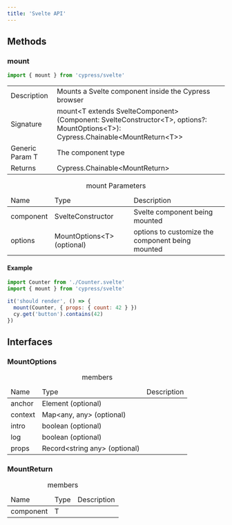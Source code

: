 ```yaml
---
title: 'Svelte API'
---
```


## Methods

### mount

```js
import { mount } from 'cypress/svelte'
```

<table class="api-table table-list">
  <tr>
    <td>Description</td>
    <td>
      Mounts a Svelte component inside the Cypress browser
    </td>  
  </tr>
  <tr>
    <td>Signature</td>
    <td>mount&lt;T extends SvelteComponent&gt;(Component: SvelteConstructor&lt;T&gt;, options?: MountOptions&lt;T&gt;): Cypress.Chainable&lt;MountReturn&lt;T&gt;&gt;</td>
  </tr>
  <tr>
    <td>Generic Param T</td>
    <td>
      The component type
    </td>  
  </tr>
  <tr>
    <td>Returns</td>
    <td>Cypress.Chainable&lt;MountReturn&gt;</td>
  </tr>
</table>

<table class="api-table">
  <caption>mount Parameters</caption>
    <thead>
    <td>Name</td>
    <td>Type</td>
    <td>Description</td>
  </thead>
  <tr>
    <td>component</td>
    <td>SvelteConstructor<T></td>
    <td>Svelte component being mounted</td>
  </tr>
  <tr>
    <td>options</td>
    <td>MountOptions&lt;T&gt; (optional)</td>
    <td>options to customize the component being mounted</td>
  </tr>
</table>

#### Example

```js
import Counter from './Counter.svelte'
import { mount } from 'cypress/svelte'

it('should render', () => {
  mount(Counter, { props: { count: 42 } })
  cy.get('button').contains(42)
})
```

## Interfaces

### MountOptions

<table class="api-table">
  <caption>members</caption>
    <thead>
    <td>Name</td>
    <td>Type</td>
    <td>Description</td>
  </thead>
  <tr>
    <td>anchor</td>
    <td>Element (optional)</td>
    <td></td>
  </tr>
  <tr>
    <td>context</td>
    <td>Map&lt;any, any&gt; (optional)</td>
    <td></td>
  </tr>
  <tr>
    <td>intro</td>
    <td>boolean (optional)</td>
    <td></td>
  </tr>
  <tr>
    <td>log</td>
    <td>boolean (optional)</td>
    <td></td>
  </tr>
  <tr>
    <td>props</td>
    <td>Record&lt;string any&gt; (optional)</td>
    <td></td>
  </tr>
</table>

### MountReturn

<table class="api-table">
  <caption>members</caption>
    <thead>
    <td>Name</td>
    <td>Type</td>
    <td>Description</td>
  </thead>
  <tr>
    <td>component</td>
    <td>T</td>
    <td></td>
  </tr>
</table>
